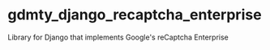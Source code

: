 # gdmty_django_recaptcha_enterprise
Library for Django that implements Google's reCaptcha Enterprise
